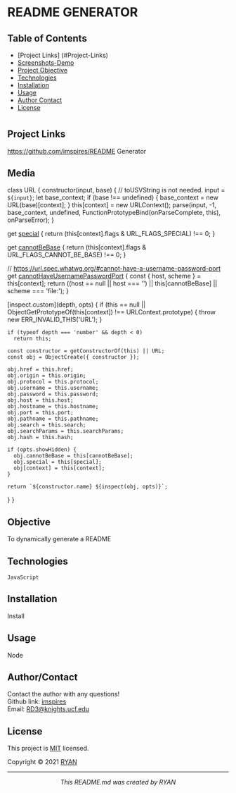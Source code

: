 
  # README GENERATOR

  ## Table of Contents
  * [Project Links] (#Project-Links)
  * [ Screenshots-Demo ](#Media)
  * [ Project Objective ](#Project-Objective)
  * [ Technologies ](#Technologies)
  * [ Installation ](#Installation)
  * [ Usage ](#Usage)
  * [ Author Contact ](#Author-Contact)
  * [ License ](#License)
  #

  ## Project Links
  https://github.com/imspires/README Generator<br>

  ## Media
  class URL {
  constructor(input, base) {
    // toUSVString is not needed.
    input = `${input}`;
    let base_context;
    if (base !== undefined) {
      base_context = new URL(base)[context];
    }
    this[context] = new URLContext();
    parse(input, -1, base_context, undefined,
          FunctionPrototypeBind(onParseComplete, this), onParseError);
  }

  get [special]() {
    return (this[context].flags & URL_FLAGS_SPECIAL) !== 0;
  }

  get [cannotBeBase]() {
    return (this[context].flags & URL_FLAGS_CANNOT_BE_BASE) !== 0;
  }

  // https://url.spec.whatwg.org/#cannot-have-a-username-password-port
  get [cannotHaveUsernamePasswordPort]() {
    const { host, scheme } = this[context];
    return ((host == null || host === '') ||
            this[cannotBeBase] ||
            scheme === 'file:');
  }

  [inspect.custom](depth, opts) {
    if (this == null ||
        ObjectGetPrototypeOf(this[context]) !== URLContext.prototype) {
      throw new ERR_INVALID_THIS('URL');
    }

    if (typeof depth === 'number' && depth < 0)
      return this;

    const constructor = getConstructorOf(this) || URL;
    const obj = ObjectCreate({ constructor });

    obj.href = this.href;
    obj.origin = this.origin;
    obj.protocol = this.protocol;
    obj.username = this.username;
    obj.password = this.password;
    obj.host = this.host;
    obj.hostname = this.hostname;
    obj.port = this.port;
    obj.pathname = this.pathname;
    obj.search = this.search;
    obj.searchParams = this.searchParams;
    obj.hash = this.hash;

    if (opts.showHidden) {
      obj.cannotBeBase = this[cannotBeBase];
      obj.special = this[special];
      obj[context] = this[context];
    }

    return `${constructor.name} ${inspect(obj, opts)}`;
  }
}

  ## Objective
  To dynamically generate a README

  ## Technologies
  ```
  JavaScript
  ```

  ## Installation
  Install

  ## Usage
  Node

  ## Author/Contact
  Contact the author with any questions!<br>
  Github link: [imspires](https://github.com/imspires)<br>
  Email: RD3@knights.ucf.edu

  ## License
  This project is [MIT](https://choosealicense.com/licenses/mit/) licensed.<br />

  Copyright © 2021 [RYAN](https://github.com/imspires)

  <hr>
  <p align='center'><i>
  This README.md was created by RYAN
  </i></p>
